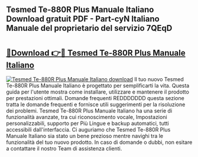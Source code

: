 ## Tesmed Te-880R Plus Manuale Italiano Download gratuit PDF - Part-cyN Italiano Manuale del proprietario del servizio 7QEqD

# <h2><a href="http://dfdl0eu.blite.top/?on=Tesmed+Te-880R+Plus+Manuale+Italiano">🔗Download 👉🔴 Tesmed Te-880R Plus Manuale Italiano</a></h2>

[![Tesmed Te-880R Plus Manuale Italiano download](https://i.imgur.com/lujVjoI.png)](http://dfdl0eu.blite.top/?on=Tesmed+Te-880R+Plus+Manuale+Italiano)
Il tuo nuovo Tesmed Te-880R Plus Manuale Italiano è progettato per semplificarti la vita. Questa guida per l'utente mostra come installare, utilizzare e mantenere il prodotto per prestazioni ottimali. Domande frequenti REDDDDDDD questa sezione tratta le domande frequenti e fornisce utili suggerimenti per la risoluzione dei problemi. Tesmed Te-880R Plus Manuale Italiano ha una serie di funzionalità avanzate, tra cui riconoscimento vocale, Impostazioni personalizzabili, supporto per Più Lingue e backup automatici, tutti accessibili dall'interfaccia. Ci auguriamo che Tesmed Te-880R Plus Manuale Italiano sia stato un bene prezioso mentre navighi tra le funzionalità del tuo nuovo prodotto. In caso di domande o dubbi, non esitare a contattare il nostro Team di assistenza clienti.
